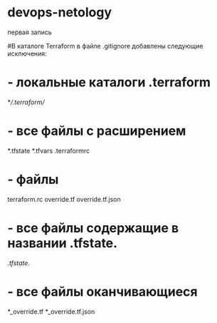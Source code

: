 # devops-netology
первая запись

#В каталоге Terraform в файле .gitignore добавлены следующие исключения:

# - локальные каталоги .terraform
**/.terraform/*

# - все файлы с расширением 
*.tfstate
*.tfvars
.terraformrc

# - файлы
terraform.rc
override.tf
override.tf.json

# - все файлы содержащие в названии .tfstate.
*.tfstate.*

# - все файлы оканчивающиеся
*_override.tf
*_override.tf.json


